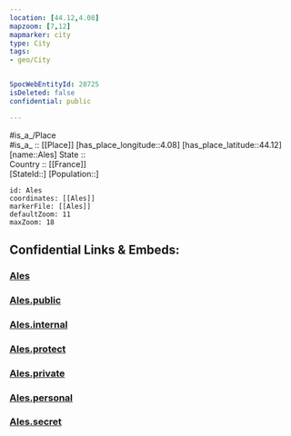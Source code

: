 ```yaml
---
location: [44.12,4.08] 
mapzoom: [7,12] 
mapmarker: city 
type: City
tags:
- geo/City


SpocWebEntityId: 28725
isDeleted: false
confidential: public

---
```

#is_a_/Place  
#is_a_ :: [[Place]] 
[has_place_longitude::4.08] 
[has_place_latitude::44.12] 
[name::Ales] 
State ::  
Country :: [[France]]  
[StateId::] 
[Population::] 



```leaflet
id: Ales
coordinates: [[Ales]] 
markerFile: [[Ales]] 
defaultZoom: 11 
maxZoom: 18
```


## Confidential Links & Embeds: 

### [Ales](/_Standards/Earth/Continent/Europe/Europe~West/France/regions~France/Occitanie/departments~Occitanie/Gard/communes~Gard/Alès/cities~Alès/Ales.md) 

### [Ales.public](/_public/Earth/Continent/Europe/Europe~West/France/regions~France/Occitanie/departments~Occitanie/Gard/communes~Gard/Alès/cities~Alès/Ales.public.md) 

### [Ales.internal](/_internal/Earth/Continent/Europe/Europe~West/France/regions~France/Occitanie/departments~Occitanie/Gard/communes~Gard/Alès/cities~Alès/Ales.internal.md) 

### [Ales.protect](/_protect/Earth/Continent/Europe/Europe~West/France/regions~France/Occitanie/departments~Occitanie/Gard/communes~Gard/Alès/cities~Alès/Ales.protect.md) 

### [Ales.private](/_private/Earth/Continent/Europe/Europe~West/France/regions~France/Occitanie/departments~Occitanie/Gard/communes~Gard/Alès/cities~Alès/Ales.private.md) 

### [Ales.personal](/_personal/Earth/Continent/Europe/Europe~West/France/regions~France/Occitanie/departments~Occitanie/Gard/communes~Gard/Alès/cities~Alès/Ales.personal.md) 

### [Ales.secret](/_secret/Earth/Continent/Europe/Europe~West/France/regions~France/Occitanie/departments~Occitanie/Gard/communes~Gard/Alès/cities~Alès/Ales.secret.md)


